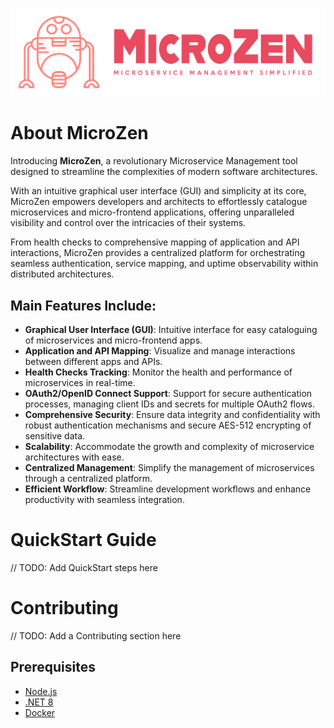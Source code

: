 ![microzen_logo.png](assets/microzen_color_logo.png)
# About MicroZen
Introducing **MicroZen**, a revolutionary Microservice Management tool designed to streamline the complexities of modern software architectures. 

With an intuitive graphical user interface (GUI) and simplicity at its core, MicroZen empowers developers and architects to effortlessly catalogue microservices and micro-frontend applications, offering unparalleled visibility and control over the intricacies of their systems. 

From health checks to comprehensive mapping of application and API interactions, MicroZen provides a centralized platform for orchestrating seamless authentication, service mapping, and uptime observability within distributed architectures.

## Main Features Include:

- **Graphical User Interface (GUI)**: Intuitive interface for easy cataloguing of microservices and micro-frontend apps.
- **Application and API Mapping**: Visualize and manage interactions between different apps and APIs.
- **Health Checks Tracking**: Monitor the health and performance of microservices in real-time.
- **OAuth2/OpenID Connect Support**: Support for secure authentication processes, managing client IDs and secrets for multiple OAuth2 flows.
- **Comprehensive Security**: Ensure data integrity and confidentiality with robust authentication mechanisms and secure AES-512 encrypting of sensitive data.
- **Scalability**: Accommodate the growth and complexity of microservice architectures with ease.
- **Centralized Management**: Simplify the management of microservices through a centralized platform.
- **Efficient Workflow**: Streamline development workflows and enhance productivity with seamless integration.

# QuickStart Guide
// TODO: Add QuickStart steps here

# Contributing
// TODO: Add a Contributing section here

## Prerequisites
- [Node.js](https://nodejs.org/en/download/)
- [.NET 8](https://dotnet.microsoft.com/download/dotnet/8.0)
- [Docker](https://docs.docker.com/get-docker/)
